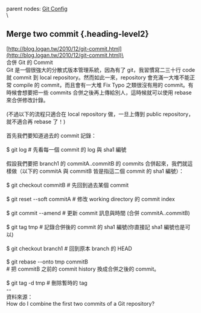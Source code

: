 parent nodes: [Git Config](Git%20Config.html)\
\

Merge two commit {.heading-level2}
----------------

[http://blog.logan.tw/2010/12/git-commit.html](http://blog.logan.tw/2010/12/git-commit.html)\
 \
 合併 Git 的 Commit\
 Git 是一個很強大的分散式版本管理系統，因為有了 git，我習慣寫二三十行
code 就 commit 到 local repository。然而如此一來，repository
會充滿一大堆不能正常 compile 的 commit，而且會有一大堆 Fix Typo
之類很沒有用的 commit。有時候會想要把一些 commits
合併之後再上傳給別人，這時候就可以使用 rebase 來合併修改計錄。\
 \
 (不過以下的流程只適合在 local repository 做，一旦上傳到 public
repository，就不適合再 rebase 了！)\
 \
 首先我們要知道過去的 commit 記錄：\
 \
 \$ git log \# 先看每一個 commit 的 log 與 sha1 編號\
 \
 假設我們要把 branch1 的 commitA..commitB 的 commits
合併起來，我們就這樣做（以下的 commitA 與 commitB 皆是指這二個 commit 的
sha1 編號）：\
 \
 \$ git checkout commitB \# 先回到過去某個 commit\
 \
 \$ git reset --soft commitA \# 修改 working directory 的 commit index\
 \
 \$ git commit --amend \# 更新 commit 訊息與時間 (合併
commitA..commitB)\
 \
 \$ git tag tmp \# 記錄合併後的 commit 的 sha1 編號(你直接記 sha1
編號也是可以)\
 \
 \$ git checkout branch1 \# 回到原本 branch 的 HEAD\
 \
 \$ git rebase --onto tmp commitB\
 \# 把 commitB 之前的 commit history 換成合併之後的 commit。\
 \
 \$ git tag -d tmp \# 刪除暫時的 tag\
 --\
 資料來源：\
 How do I combine the first two commits of a Git repository?
